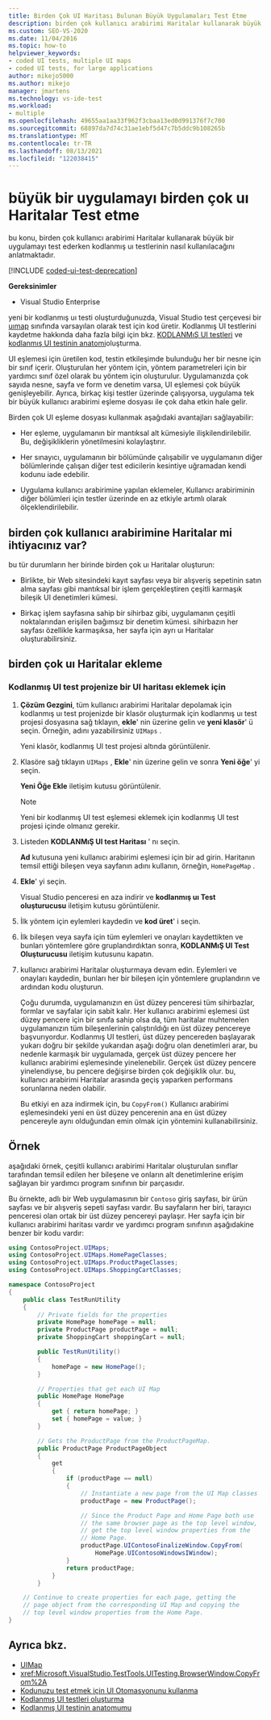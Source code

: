 ```yaml
---
title: Birden Çok UI Haritası Bulunan Büyük Uygulamaları Test Etme
description: birden çok kullanıcı arabirimi Haritalar kullanarak büyük bir uygulamayı sınarken, kodlanmış uı testlerini nasıl kullanacağınızı öğrenin. Bu özellik Visual Studio Enterprise gerektirir.
ms.custom: SEO-VS-2020
ms.date: 11/04/2016
ms.topic: how-to
helpviewer_keywords:
- coded UI tests, multiple UI maps
- coded UI tests, for large applications
author: mikejo5000
ms.author: mikejo
manager: jmartens
ms.technology: vs-ide-test
ms.workload:
- multiple
ms.openlocfilehash: 49655aa1aa33f962f3cbaa13ed0d991376f7c700
ms.sourcegitcommit: 68897da7d74c31ae1ebf5d47c7b5ddc9b108265b
ms.translationtype: MT
ms.contentlocale: tr-TR
ms.lasthandoff: 08/13/2021
ms.locfileid: "122038415"
---
```

# <a name="test-a-large-application-with-multiple-ui-maps"></a>büyük bir uygulamayı birden çok uı Haritalar Test etme

bu konu, birden çok kullanıcı arabirimi Haritalar kullanarak büyük bir uygulamayı test ederken kodlanmış uı testlerinin nasıl kullanılacağını anlatmaktadır.

[!INCLUDE [coded-ui-test-deprecation](includes/coded-ui-test-deprecation.md)]

**Gereksinimler**

- Visual Studio Enterprise

yeni bir kodlanmış uı testi oluşturduğunuzda, Visual Studio test çerçevesi bir [uımap](/previous-versions/dd580454(v=vs.140)) sınıfında varsayılan olarak test için kod üretir. Kodlanmış UI testlerini kaydetme hakkında daha fazla bilgi için bkz. [KODLANMıŞ UI testleri](../test/use-ui-automation-to-test-your-code.md) ve [kodlanmış UI testinin anatomi](../test/anatomy-of-a-coded-ui-test.md)oluşturma.

UI eşlemesi için üretilen kod, testin etkileşimde bulunduğu her bir nesne için bir sınıf içerir. Oluşturulan her yöntem için, yöntem parametreleri için bir yardımcı sınıf özel olarak bu yöntem için oluşturulur. Uygulamanızda çok sayıda nesne, sayfa ve form ve denetim varsa, UI eşlemesi çok büyük genişleyebilir. Ayrıca, birkaç kişi testler üzerinde çalışıyorsa, uygulama tek bir büyük kullanıcı arabirimi eşleme dosyası ile çok daha etkin hale gelir.

Birden çok UI eşleme dosyası kullanmak aşağıdaki avantajları sağlayabilir:

- Her eşleme, uygulamanın bir mantıksal alt kümesiyle ilişkilendirilebilir. Bu, değişikliklerin yönetilmesini kolaylaştırır.

- Her sınayıcı, uygulamanın bir bölümünde çalışabilir ve uygulamanın diğer bölümlerinde çalışan diğer test edicilerin kesintiye uğramadan kendi kodunu iade edebilir.

- Uygulama kullanıcı arabirimine yapılan eklemeler, Kullanıcı arabiriminin diğer bölümleri için testler üzerinde en az etkiyle artımlı olarak ölçeklendirilebilir.

## <a name="do-you-need-multiple-ui-maps"></a>birden çok kullanıcı arabirimine Haritalar mi ihtiyacınız var?
bu tür durumların her birinde birden çok uı Haritalar oluşturun:

- Birlikte, bir Web sitesindeki kayıt sayfası veya bir alışveriş sepetinin satın alma sayfası gibi mantıksal bir işlem gerçekleştiren çeşitli karmaşık bileşik UI denetimleri kümesi.

- Birkaç işlem sayfasına sahip bir sihirbaz gibi, uygulamanın çeşitli noktalarından erişilen bağımsız bir denetim kümesi. sihirbazın her sayfası özellikle karmaşıksa, her sayfa için ayrı uı Haritalar oluşturabilirsiniz.

## <a name="add-multiple-ui-maps"></a>birden çok uı Haritalar ekleme

### <a name="to-add-a-ui-map-to-your-coded-ui-test-project"></a>Kodlanmış UI test projenize bir UI haritası eklemek için

1. **Çözüm Gezgini**, tüm kullanıcı arabirimi Haritalar depolamak için kodlanmış uı test projenizde bir klasör oluşturmak için kodlanmış uı test projesi dosyasına sağ tıklayın, **ekle**' nin üzerine gelin ve **yeni klasör**' ü seçin. Örneğin, adını yazabilirsiniz `UIMaps` .

    Yeni klasör, kodlanmış UI test projesi altında görüntülenir.

2. Klasöre sağ tıklayın `UIMaps` , **Ekle**' nin üzerine gelin ve sonra **Yeni öğe**' yi seçin.

    **Yeni Öğe Ekle** iletişim kutusu görüntülenir.

   > [!NOTE]
   > Yeni bir kodlanmış UI test eşlemesi eklemek için kodlanmış UI test projesi içinde olmanız gerekir.

3. Listeden **KODLANMıŞ UI test Haritası** ' nı seçin.

    **Ad** kutusuna yeni kullanıcı arabirimi eşlemesi için bir ad girin. Haritanın temsil ettiği bileşen veya sayfanın adını kullanın, örneğin, `HomePageMap` .

4. **Ekle**' yi seçin.

    Visual Studio penceresi en aza indirir ve **kodlanmış uı Test oluşturucusu** iletişim kutusu görüntülenir.

5. İlk yöntem için eylemleri kaydedin ve **kod üret**' i seçin.

6. İlk bileşen veya sayfa için tüm eylemleri ve onayları kaydettikten ve bunları yöntemlere göre gruplandırdıktan sonra, **KODLANMıŞ UI Test Oluşturucusu** iletişim kutusunu kapatın.

7. kullanıcı arabirimi Haritalar oluşturmaya devam edin. Eylemleri ve onayları kaydedin, bunları her bir bileşen için yöntemlere gruplandırın ve ardından kodu oluşturun.

   Çoğu durumda, uygulamanızın en üst düzey penceresi tüm sihirbazlar, formlar ve sayfalar için sabit kalır. Her kullanıcı arabirimi eşlemesi üst düzey pencere için bir sınıfa sahip olsa da, tüm haritalar muhtemelen uygulamanızın tüm bileşenlerinin çalıştırıldığı en üst düzey pencereye başvurıyordur. Kodlanmış UI testleri, üst düzey pencereden başlayarak yukarı doğru bir şekilde yukarıdan aşağı doğru olan denetimleri arar, bu nedenle karmaşık bir uygulamada, gerçek üst düzey pencere her kullanıcı arabirimi eşlemesinde yinelenebilir. Gerçek üst düzey pencere yinelendiyse, bu pencere değişirse birden çok değişiklik olur. bu, kullanıcı arabirimi Haritalar arasında geçiş yaparken performans sorunlarına neden olabilir.

   Bu etkiyi en aza indirmek için, bu `CopyFrom()` Kullanıcı arabirimi eşlemesindeki yeni en üst düzey pencerenin ana en üst düzey pencereyle aynı olduğundan emin olmak için yöntemini kullanabilirsiniz.

## <a name="example"></a>Örnek

aşağıdaki örnek, çeşitli kullanıcı arabirimi Haritalar oluşturulan sınıflar tarafından temsil edilen her bileşene ve onların alt denetimlerine erişim sağlayan bir yardımcı program sınıfının bir parçasıdır.

Bu örnekte, adlı bir Web uygulamasının bir `Contoso` giriş sayfası, bir ürün sayfası ve bir alışveriş sepeti sayfası vardır. Bu sayfaların her biri, tarayıcı penceresi olan ortak bir üst düzey pencereyi paylaşır. Her sayfa için bir kullanıcı arabirimi haritası vardır ve yardımcı program sınıfının aşağıdakine benzer bir kodu vardır:

```csharp
using ContosoProject.UIMaps;
using ContosoProject.UIMaps.HomePageClasses;
using ContosoProject.UIMaps.ProductPageClasses;
using ContosoProject.UIMaps.ShoppingCartClasses;

namespace ContosoProject
{
    public class TestRunUtility
    {
        // Private fields for the properties
        private HomePage homePage = null;
        private ProductPage productPage = null;
        private ShoppingCart shoppingCart = null;

        public TestRunUtility()
        {
            homePage = new HomePage();
        }

        // Properties that get each UI Map
        public HomePage HomePage
        {
            get { return homePage; }
            set { homePage = value; }
        }

        // Gets the ProductPage from the ProductPageMap.
        public ProductPage ProductPageObject
        {
            get
            {
                if (productPage == null)
                {
                    // Instantiate a new page from the UI Map classes
                    productPage = new ProductPage();

                    // Since the Product Page and Home Page both use
                    // the same browser page as the top level window,
                    // get the top level window properties from the
                    // Home Page.
                    productPage.UIContosoFinalizeWindow.CopyFrom(
                        HomePage.UIContosoWindowsIWindow);
                }
                return productPage;
            }
        }

    // Continue to create properties for each page, getting the
    // page object from the corresponding UI Map and copying the
    // top level window properties from the Home Page.
}
```

## <a name="see-also"></a>Ayrıca bkz.

- [UIMap](/previous-versions/dd580454(v=vs.140))
- <xref:Microsoft.VisualStudio.TestTools.UITesting.BrowserWindow.CopyFrom%2A>
- [Kodunuzu test etmek için UI Otomasyonunu kullanma](../test/use-ui-automation-to-test-your-code.md)
- [Kodlanmış UI testleri oluşturma](../test/use-ui-automation-to-test-your-code.md)
- [Kodlanmış UI testinin anatomumu](../test/anatomy-of-a-coded-ui-test.md)
